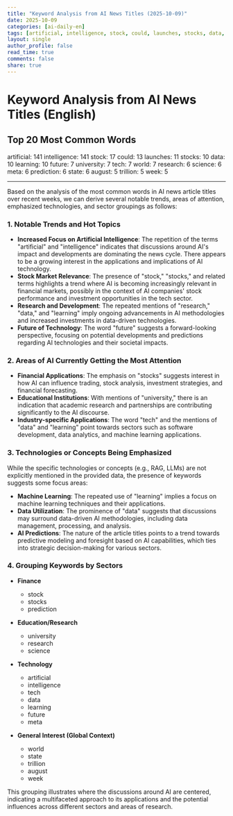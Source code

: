 ```yaml
---
title: "Keyword Analysis from AI News Titles (2025-10-09)"
date: 2025-10-09
categories: [ai-daily-en]
tags: [artificial, intelligence, stock, could, launches, stocks, data, learning, future, university, tech, world, research, science, meta, prediction, state, august, trillion, week]
layout: single
author_profile: false
read_time: true
comments: false
share: true
---
```


# Keyword Analysis from AI News Titles (English)

## Top 20 Most Common Words

artificial: 141
intelligence: 141
stock: 17
could: 13
launches: 11
stocks: 10
data: 10
learning: 10
future: 7
university: 7
tech: 7
world: 7
research: 6
science: 6
meta: 6
prediction: 6
state: 6
august: 5
trillion: 5
week: 5

---

Based on the analysis of the most common words in AI news article titles over recent weeks, we can derive several notable trends, areas of attention, emphasized technologies, and sector groupings as follows:

### 1. Notable Trends and Hot Topics
- **Increased Focus on Artificial Intelligence**: The repetition of the terms "artificial" and "intelligence" indicates that discussions around AI's impact and developments are dominating the news cycle. There appears to be a growing interest in the applications and implications of AI technology.
- **Stock Market Relevance**: The presence of "stock," "stocks," and related terms highlights a trend where AI is becoming increasingly relevant in financial markets, possibly in the context of AI companies' stock performance and investment opportunities in the tech sector.
- **Research and Development**: The repeated mentions of "research," "data," and "learning" imply ongoing advancements in AI methodologies and increased investments in data-driven technologies.
- **Future of Technology**: The word "future" suggests a forward-looking perspective, focusing on potential developments and predictions regarding AI technologies and their societal impacts.

### 2. Areas of AI Currently Getting the Most Attention
- **Financial Applications**: The emphasis on "stocks" suggests interest in how AI can influence trading, stock analysis, investment strategies, and financial forecasting.
- **Educational Institutions**: With mentions of "university," there is an indication that academic research and partnerships are contributing significantly to the AI discourse.
- **Industry-specific Applications**: The word "tech" and the mentions of "data" and "learning" point towards sectors such as software development, data analytics, and machine learning applications.

### 3. Technologies or Concepts Being Emphasized
While the specific technologies or concepts (e.g., RAG, LLMs) are not explicitly mentioned in the provided data, the presence of keywords suggests some focus areas:
- **Machine Learning**: The repeated use of "learning" implies a focus on machine learning techniques and their applications.
- **Data Utilization**: The prominence of "data" suggests that discussions may surround data-driven AI methodologies, including data management, processing, and analysis.
- **AI Predictions**: The nature of the article titles points to a trend towards predictive modeling and foresight based on AI capabilities, which ties into strategic decision-making for various sectors.

### 4. Grouping Keywords by Sectors
- **Finance**
  - stock
  - stocks
  - prediction

- **Education/Research**
  - university
  - research
  - science

- **Technology**
  - artificial
  - intelligence
  - tech
  - data
  - learning
  - future
  - meta

- **General Interest (Global Context)**
  - world
  - state
  - trillion
  - august
  - week

This grouping illustrates where the discussions around AI are centered, indicating a multifaceted approach to its applications and the potential influences across different sectors and areas of research.